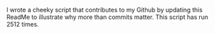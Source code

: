 I wrote a cheeky script that contributes to my Github by updating this ReadMe to illustrate why more than commits matter. This script has run 2512 times.